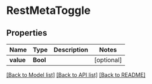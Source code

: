 # RestMetaToggle

## Properties
Name | Type | Description | Notes
------------ | ------------- | ------------- | -------------
**value** | **Bool** |  | [optional] 

[[Back to Model list]](../README.md#documentation-for-models) [[Back to API list]](../README.md#documentation-for-api-endpoints) [[Back to README]](../README.md)


